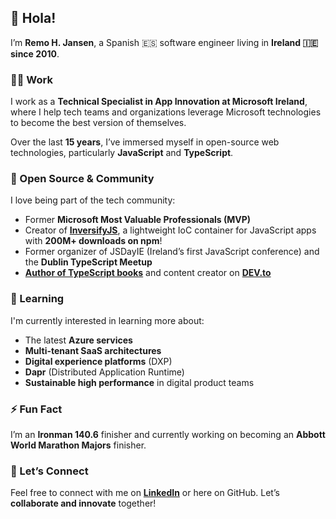 ## 👋 Hola!

I’m **Remo H. Jansen**, a Spanish 🇪🇸 software engineer living in **Ireland 🇮🇪 since 2010**.

### 🧑‍💻 Work

I work as a **Technical Specialist in App Innovation at Microsoft Ireland**, where I help tech teams and organizations leverage Microsoft technologies to become the best version of themselves.

Over the last **15 years**, I’ve immersed myself in open-source web technologies, particularly **JavaScript** and **TypeScript**.

### 🫶 Open Source & Community

I love being part of the tech community:

- Former **Microsoft Most Valuable Professionals (MVP)**
- Creator of [**InversifyJS**](https://github.com/inversify/InversifyJS), a lightweight IoC container for JavaScript apps with **200M+ downloads on npm**!
- Former organizer of JSDayIE (Ireland’s first JavaScript conference) and the **Dublin TypeScript Meetup**
- [**Author of TypeScript books**](https://www.amazon.com/s?k=remo+h+jansen&i=stripbooks) and content creator on [**DEV.to**](https://dev.to/remojansen)

### 🌱 Learning

I'm currently interested in learning more about:

- The latest **Azure services**
- **Multi-tenant SaaS architectures**
- **Digital experience platforms** (DXP)
- **Dapr** (Distributed Application Runtime)
- **Sustainable high performance** in digital product teams

### ⚡ Fun Fact

I’m an **Ironman 140.6** finisher and currently working on becoming an **Abbott World Marathon Majors** finisher.

### 🤝 Let’s Connect

Feel free to connect with me on [**LinkedIn**](https://www.linkedin.com/in/remo-jansen/) or here on GitHub. Let’s **collaborate and innovate** together!
